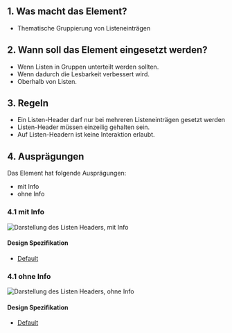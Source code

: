 ## 1. Was macht das Element?
*   Thematische Gruppierung von Listeneinträgen

## 2. Wann soll das Element eingesetzt werden?
*   Wenn Listen in Gruppen unterteilt werden sollten.
*   Wenn dadurch die Lesbarkeit verbessert wird.
*   Oberhalb von Listen.

## 3. Regeln
*   Ein Listen-Header darf nur bei mehreren Listeneinträgen gesetzt werden
*   Listen-Header müssen einzeilig gehalten sein.
*   Auf Listen-Headern ist keine Interaktion erlaubt.

## 4. Ausprägungen
Das Element hat folgende Ausprägungen:
*   mit Info
*   ohne Info

### 4.1 mit Info
![Darstellung des Listen Headers, mit Info](https://raw.githubusercontent.com/sbb-design-systems/design-system-mobile-documentation/doku-update/documentation/list-header/images/ME22_mit-Info.png 'class: image')

#### Design Spezifikation
*   [Default](https://sbb.invisionapp.com/d/main#/console/14051805/313167033/inspect)

### 4.1 ohne Info
![Darstellung des Listen Headers, ohne Info](https://raw.githubusercontent.com/sbb-design-systems/design-system-mobile-documentation/doku-update/documentation/list-header/images/ME22_ohne-Info.png 'class: image')

#### Design Spezifikation
*   [Default](https://sbb.invisionapp.com/d/main#/console/14051805/313167034/inspect)